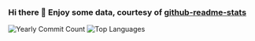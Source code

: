 ### Hi there 👋 Enjoy some data, courtesy of [github-readme-stats](https://github.com/anuraghazra/github-readme-stats)

![Yearly Commit Count](https://github-readme-stats.vercel.app/api?username=ecc521&theme=dark&show_icons=true&count_private=true&include_all_commits=false)
![Top Languages](https://github-readme-stats.vercel.app/api/top-langs/?username=ecc521&layout=compact&langs_count=10)
